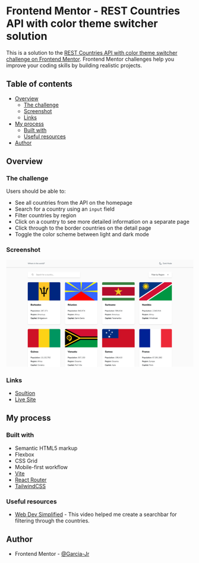 # Frontend Mentor - REST Countries API with color theme switcher solution

This is a solution to the [REST Countries API with color theme switcher challenge on Frontend Mentor](https://www.frontendmentor.io/challenges/rest-countries-api-with-color-theme-switcher-5cacc469fec04111f7b848ca). Frontend Mentor challenges help you improve your coding skills by building realistic projects.

## Table of contents

- [Overview](#overview)
  - [The challenge](#the-challenge)
  - [Screenshot](#screenshot)
  - [Links](#links)
- [My process](#my-process)
  - [Built with](#built-with)
  - [Useful resources](#useful-resources)
- [Author](#author)

## Overview

### The challenge

Users should be able to:

- See all countries from the API on the homepage
- Search for a country using an `input` field
- Filter countries by region
- Click on a country to see more detailed information on a separate page
- Click through to the border countries on the detail page
- Toggle the color scheme between light and dark mode

### Screenshot

![](./screenshot.png)

### Links

- [Soultion](https://your-solution-url.com)
- [Live Site](https://garcia-jr-rest-countries-api.netlify.app/)

## My process

### Built with

- Semantic HTML5 markup
- Flexbox
- CSS Grid
- Mobile-first workflow
- [Vite](https://vitejs.dev/)
- [React Router](https://reactrouter.com/en/main)
- [TailwindCSS](https://tailwindcss.com/)

### Useful resources

- [Web Dev Simplified](https://www.youtube.com/watch?v=E1cklb4aeXA) - This video helped me create a searchbar for filtering through the countries.

## Author

- Frontend Mentor - [@Garcia-Jr](https://www.frontendmentor.io/profile/Garcia-Jr)

